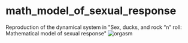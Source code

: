 # math_model_of_sexual_response
Reproduction of the dynamical system in "Sex, ducks, and rock “n” roll: Mathematical model of sexual response"
![orgasm](https://user-images.githubusercontent.com/1684732/231803587-b057e53c-7ee0-4269-aea8-4645f87734a4.png)
